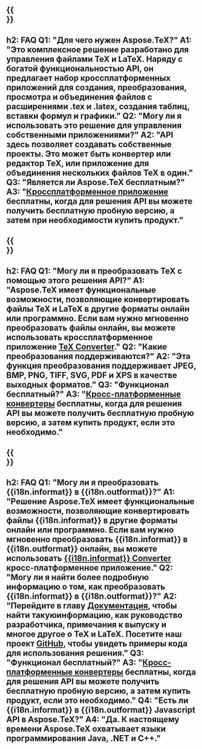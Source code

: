 ﻿---
translation: true
deploy: false
---

{{<section faq>}}
---
h2: FAQ
Q1: "Для чего нужен Aspose.TeX?"
A1: "Это комплексное решение разработано для управления файлами TeX и LaTeX. Наряду с богатой функциональностью API, он предлагает набор кроссплатформенных приложений для создания, преобразования, просмотра и объединения файлов с расширениями .tex и .latex, создания таблиц, вставки формул и графики."
Q2: "Могу ли я использовать это решение для управления собственными приложениями?"
A2: "API здесь позволяет создавать собственные проекты. Это может быть конвертер или редактор TeX, или приложение для объединения нескольких файлов TeX в один."
Q3: "Является ли Aspose.TeX бесплатным?"
A3: "[Кроссплатформенное приложение](https://products.aspose.app/tex/applications) бесплатны, когда для решения API вы можете получить бесплатную пробную версию, а затем при необходимости купить продукт."
---

{{<section faq-converter>}}
---
h2: FAQ
Q1: "Могу ли я преобразовать TeX с помощью этого решения API?"
A1: "Aspose.TeX имеет функциональные возможности, позволяющие конвертировать файлы TeX и LaTeX в другие форматы онлайн или программно. Если вам нужно мгновенно преобразовать файлы онлайн, вы можете использовать кроссплатформенное приложение [TeX Converter](https://products.aspose.app/tex/conversion/)."
Q2: "Какие преобразования поддерживаются?"
A2: "Эта функция преобразования поддерживает JPEG, BMP, PNG, TIFF, SVG, PDF и XPS в качестве выходных форматов."
Q3: "Функционал бесплатный?"
A3: "[Кросс-платформенные конвертеры](https://products.aspose.app/tex/conversion) бесплатны, когда для решения API вы можете получить бесплатную пробную версию, а затем купить продукт, если это необходимо."
---

{{<section faq-converter-child>}}
---
h2: FAQ
Q1: "Могу ли я преобразовать {{i18n.informat}} в {{i18n.outformat}}?"
A1: "Решение Aspose.TeX имеет функциональные возможности, позволяющие конвертировать файлы {{i18n.informat}} в другие форматы онлайн или программно. Если вам нужно мгновенно преобразовать {{i18n.informat}} в {{i18n.outformat}} онлайн, вы можете использовать [{{i18n.informat}} Converter](https://products.aspose.app/tex/convert/{{i18n.informatlower}}) кросс-платформенное приложение."
Q2: "Могу ли я найти более подробную информацию о том, как преобразовать {{i18n.informat}} в {{i18n.outformat}}?"
A2: "Перейдите в главу [Документация](https://docs.aspose.com/tex/), чтобы найти такую ​​информацию, как руководство разработчика, примечания к выпуску и многое другое о TeX и LaTeX. Посетите наш проект [GitHub](https://github.com/aspose-tex), чтобы увидеть примеры кода для использования решения."
Q3: "Функционал бесплатный?"
A3: "[Кросс-платформенные конвертеры](https://products.aspose.app/tex/conversion) бесплатны, когда для решения API вы можете получить бесплатную пробную версию, а затем купить продукт, если это необходимо."
Q4: "Есть ли {{i18n.informat}} в {{i18n.outformat}} Javascript API в Aspose.TeX?"
A4: "Да. К настоящему времени Aspose.TeX охватывает языки программирования Java, .NET и C++."
---

